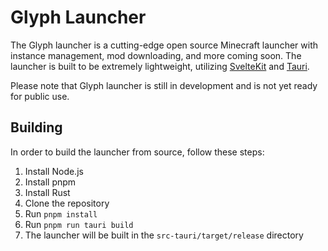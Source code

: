 # Glyph Launcher

The Glyph launcher is a cutting-edge open source Minecraft launcher with instance management, mod downloading, and more coming soon. The launcher is built to be extremely lightweight, utilizing [SvelteKit](https://svelte.dev/docs/kit/introduction) and [Tauri](https://tauri.app/).

Please note that Glyph launcher is still in development and is not yet ready for public use.

## Building

In order to build the launcher from source, follow these steps:

1) Install Node.js
2) Install pnpm
3) Install Rust
4) Clone the repository
5) Run `pnpm install`
6) Run `pnpm run tauri build`
7) The launcher will be built in the `src-tauri/target/release` directory
